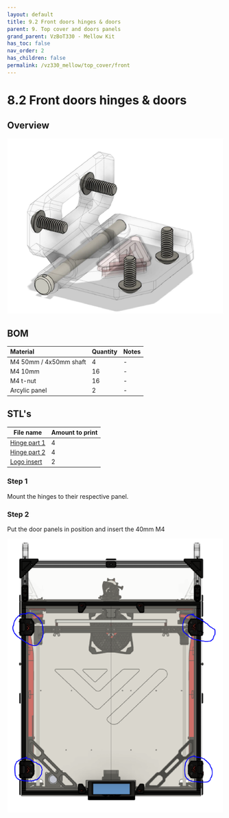 ```yaml
---
layout: default
title: 9.2 Front doors hinges & doors
parent: 9. Top cover and doors panels
grand_parent: VzBoT330 - Mellow Kit
has_toc: false
nav_order: 2
has_children: false
permalink: /vz330_mellow/top_cover/front
---
```


# 8.2 Front doors hinges & doors

## Overview
![Overview](../../assets/images/manual/vz330_mellow/top_cover/doors/overview.png)
<br>

## BOM

| Material        | Quantity          | Notes |
|:-------------|:------------------|:------|
| M4 50mm / 4x50mm shaft | 4 | - |
| M4 10mm | 16 | - |
| M4 t-nut | 16 | - |
| Arcylic panel | 2 | - |

## STL's

| File name | Amount to print |
|-----------|-----------------|
| <a href="https://github.com/VzBoT3D/VzBoT-Vz330/blob/master/Assemblies%20BOM%20and%20STL/enclosure/Front%20door%20hinges/Front%20door%20hinge%20part1.stl">Hinge part 1</a> | 4 |
| <a href="https://github.com/VzBoT3D/VzBoT-Vz330/blob/master/Assemblies%20BOM%20and%20STL/enclosure/Front%20door%20hinges/Front%20door%20hinge%20part2.stl" target="_blank">Hinge part 2</a> | 4 |
| <a href="https://github.com/VzBoT3D/VzBoT-Vz330/blob/master/Assemblies%20BOM%20and%20STL/enclosure/Front%20door%20hinges/logo%20insert.stl" target="_blank">Logo insert</a> | 2 |


### Step 1
Mount the hinges to their respective panel.

### Step 2
Put the door panels in position and insert the 40mm M4
<br>

![Doors](../../assets/images/manual/vz330_mellow/top_cover/doors/step2.png)